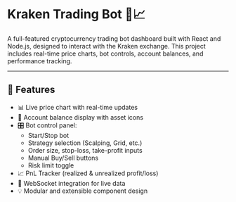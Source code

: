 # Kraken Trading Bot 🐙📈

A full-featured cryptocurrency trading bot dashboard built with React and Node.js, designed to interact with the Kraken exchange. This project includes real-time price charts, bot controls, account balances, and performance tracking.

---

## 🚀 Features

- 📊 Live price chart with real-time updates
- 🧮 Account balance display with asset icons
- 🎛️ Bot control panel:
  - Start/Stop bot
  - Strategy selection (Scalping, Grid, etc.)
  - Order size, stop-loss, take-profit inputs
  - Manual Buy/Sell buttons
  - Risk limit toggle
- 📈 PnL Tracker (realized & unrealized profit/loss)
- 🔌 WebSocket integration for live data
- 💡 Modular and extensible component design
